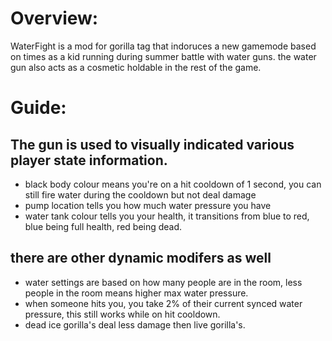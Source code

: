 # Overview:
WaterFight is a mod for gorilla tag that indoruces a new gamemode based on times as a kid running during summer battle with water guns. the water gun also acts as a cosmetic holdable in the rest of the game.

# Guide:
## The gun is used to visually indicated various player state information.
- black body colour means you're on a hit cooldown of 1 second, you can still fire water during the cooldown but not deal damage
- pump location tells you how much water pressure you have
- water tank colour tells you your health, it transitions from blue to red, blue being full health, red being dead.

## there are other dynamic modifers as well
- water settings are based on how many people are in the room, less people in the room means higher max water pressure.
- when someone hits you, you take 2% of their current synced water pressure, this still works while on hit cooldown.
- dead ice gorilla's deal less damage then live gorilla's.